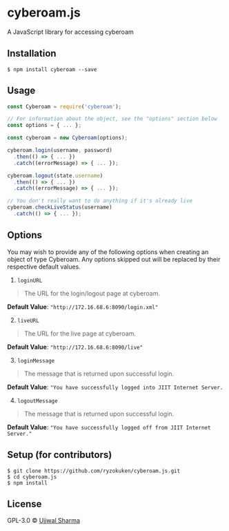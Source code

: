 # cyberoam.js

A JavaScript library for accessing cyberoam

## Installation

```
$ npm install cyberoam --save
```

## Usage

```js
const Cyberoam = require('cyberoam');

// For information about the object, see the "options" section below
const options = { ... };

const cyberoam = new Cyberoam(options);

cyberoam.login(username, password)
  .then(() => { ... })
  .catch((errorMessage) => { ... });

cyberoam.logout(state.username)
  .then(() => { ... })
  .catch((errorMessage) => { ... });

// You don't really want to do anything if it's already live
cyberoam.checkLiveStatus(username)
  .catch(() => { ... });
```

## Options

You may wish to provide any of the following options when creating an object of type Cyberoam. Any options skipped out will be replaced by their respective default values.

1. `loginURL`

> The URL for the login/logout page at cyberoam.

**Default Value**: `"http://172.16.68.6:8090/login.xml"`

2. `liveURL`

> The URL for the live page at cyberoam.

**Default Value**: `"http://172.16.68.6:8090/live"`

3. `loginMessage`

> The message that is returned upon successful login.

**Default Value**: `"You have successfully logged into JIIT Internet Server.`

4. `logoutMessage`

> The message that is returned upon successful login.

**Default Value**: `"You have successfully logged off from JIIT Internet Server."`

## Setup (for contributors)

```
$ git clone https://github.com/ryzokuken/cyberoam.js.git
$ cd cyberoam.js
$ npm install
```

## License

GPL-3.0 © [Ujjwal Sharma](https://ryzokuken.github.io)
